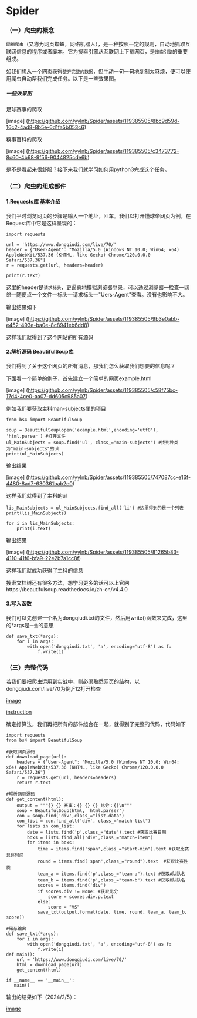 # Spider

### （一）爬虫的概念
`网络爬虫`（又称为网页蜘蛛，网络机器人），是一种按照一定的规则，自动地抓取互联网信息的程序或者脚本。它为搜索引擎从互联网上下载网页，是`搜索引擎`的重要组成。

如我们想从一个网页获得`整齐完整的数据`，但手动一句一句地复制太麻烦，便可以使用爬虫自动帮我们完成任务。以下是一些效果图。

##### 一些效果图

足球赛事的爬取

[image] (https://github.com/yylnb/Spider/assets/119385505/8bc9d59d-16c2-4ad8-8b5e-6d1fa5b053c6)

糗事百科的爬取

[image] (https://github.com/yylnb/Spider/assets/119385505/c3473772-8c60-4b68-9f56-9044825cde6b)


是不是看起来很舒服？接下来我们就学习如何用python3完成这个任务。

### （二）爬虫的组成部件

#### 1.Requests库 基本介绍

我们平时浏览网页的步骤是输入一个地址，回车。我们以打开懂球帝网页为例，在 Request库中它是这样呈现的：

	import requests
 
 	url = 'https://www.dongqiudi.com/live/70/'
  	header = {"User-Agent": "Mozilla/5.0 (Windows NT 10.0; Win64; x64) AppleWebKit/537.36 (KHTML, like Gecko) Chrome/120.0.0.0 Safari/537.36"}
   	r = requests.get(url, headers=header) 

  	print(r.text)
   
这里的header是`请求标头`，更逼真地模拟浏览器登录，可以通过浏览器—检查—网络—随便点一个文件—标头—请求标头—"Uers-Agent"查看。没有也影响不大。
   
输出结果如下

[image] (https://github.com/yylnb/Spider/assets/119385505/9b3e0abb-e452-493e-ba0e-8c8941eb6dd8)

这样我们就得到了这个网站的所有源码

#### 2.解析源码 BeautifulSoup库

我们得到了关于这个网页的所有消息，那我们怎么获取我们想要的信息呢？

下面看一个简单的例子，首先建立一个简单的网页example.html

[image] (https://github.com/yylnb/Spider/assets/119385505/c58f75bc-17d4-4ce0-aa07-dd605c985a07)

例如我们要获取主科man-subjects里的项目

	from bs4 import BeautifulSoup
 
 	soup = BeautifulSoup(open('example.html',encoding='utf8'), 'html.parser') #打开文件
	ul_MainSubjects = soup.find('ul', class_="main-subjects") #找到种类为"main-subjects"的ul
 	print(ul_MainSubjects)

输出结果

[image] (https://github.com/yylnb/Spider/assets/119385505/747087cc-e16f-4480-8ad7-630361bab2e0)

这样我们就得到了主科的ul

	lis_MainSubjects = ul_MainSubjects.find_all('li') #这里得到的是一个列表
 	print(lis_MainSubjects)

  	for i in lis_MainSubjects:
    	print(i.text)
输出结果

[image] (https://github.com/yylnb/Spider/assets/119385505/81265b83-4110-41f6-bfa9-22e2b7a1cc8f)

这样我们就成功获得了主科的信息

搜索文档树还有很多方法，想学习更多的话可以上官网https://beautifulsoup.readthedocs.io/zh-cn/v4.4.0

#### 3.写入函数

我们可以先创建一个名为dongqiudi.txt的文件，然后用write()函数来完成，这里的*args是`一些`的意思

	def save_txt(*args):
    	for i in args:
        	with open('dongqiudi.txt', 'a', encoding='utf-8') as f:
	            f.write(i)

### （三）完整代码

若我们要把爬虫运用到实战中，则必须熟悉网页的结构，以dongqiudi.com/live/70为例,F12打开检查

[image](https://github.com/yylnb/Spider/assets/119385505/a06b2c56-36a5-436c-a25e-661e045c20f0)

[instruction](https://github.com/yylnb/Spider/assets/119385505/553b6f52-970f-4f12-b6a8-054784e7f2c3)


确定好算法，我们再把所有的部件组合在一起，就得到了完整的代码，代码如下

	import requests
	from bs4 import BeautifulSoup

	#获取网页源码
	def download_page(url):
	    headers = {"User-Agent": "Mozilla/5.0 (Windows NT 10.0; Win64; x64) AppleWebKit/537.36 (KHTML, like Gecko) Chrome/120.0.0.0 Safari/537.36"}
	    r = requests.get(url, headers=headers)
	    return r.text

 	#解析网页源码
	def get_content(html):
	    output = """{} {} 赛事：{} {} {} 比分：{}\n"""
	    soup = BeautifulSoup(html, 'html.parser')
	    con = soup.find('div',class_="list-data")
	    con_list = con.find_all('div', class_="match-list")
	    for lists in con_list:
	        date = lists.find('p',class_="date").text #获取比赛日期
	        boxs = lists.find_all('div',class_="match-item")
	        for items in boxs:
	            time = items.find('span',class_="start-min").text #获取比赛具体时间
	            round = items.find('span',class_="round").text	#获取比赛性质
	            team_a = items.find('p',class_="team-a").text #获取A队队名
	            team_b = items.find('p',class_="team-b").text #获取B队队名
	            scores = items.find('div')
	            if scores.div != None: #获取比分
	                score = scores.div.p.text
	            else:
	                score = "VS"
	            save_txt(output.format(date, time, round, team_a, team_b, score))

 	#储存输出
	def save_txt(*args):
	    for i in args:
	        with open('dongqiudi.txt', 'a', encoding='utf-8') as f:
	            f.write(i)
	def main():
	    url = 'https://www.dongqiudi.com/live/70/'
	    html = download_page(url)
	    get_content(html)
	
	if __name__ == '__main__':
	   main()

 输出的结果如下（2024/2/5）：

[image](https://github.com/yylnb/Spider/assets/119385505/07d86c27-b414-40b7-9349-7a3403634414)

 
	




   










 

